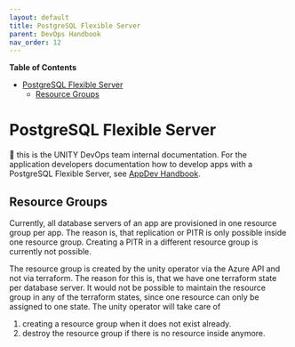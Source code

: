 ```yaml
---
layout: default
title: PostgreSQL Flexible Server
parent: DevOps Handbook
nav_order: 12
---
```


**Table of Contents**

<!-- START doctoc generated TOC please keep comment here to allow auto update -->
<!-- DON'T EDIT THIS SECTION, INSTEAD RE-RUN doctoc TO UPDATE -->

- [PostgreSQL Flexible Server](#postgresql-flexible-server)
  - [Resource Groups](#resource-groups)

<!-- END doctoc generated TOC please keep comment here to allow auto update -->

# PostgreSQL Flexible Server

🚨 this is the UNITY DevOps team internal documentation. For the application developers documentation how to develop
apps with a PostgreSQL Flexible Server, see [AppDev Handbook](../app-dev-handbook/postgresql-flexible-server.html).

## Resource Groups

Currently, all database servers of an app are provisioned in one resource group per app.
The reason is, that replication or PITR is only possible inside one resource group. Creating a PITR in a different
resource group is currently not possible.

The resource group is created by the unity operator via the Azure API and not via terraform.
The reason for this is, that we have one terraform state per database server. It would not be possible to maintain the
resource group in any of the terraform states, since one resource can only be assigned to one state.
The unity operator will take care of

1. creating a resource group when it does not exist already.
2. destroy the resource group if there is no resource inside anymore.
